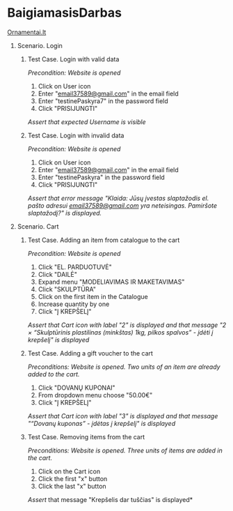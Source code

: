 ﻿# BaigiamasisDarbas

[Ornamentai.lt](https://ornamentai.lt/)

1. Scenario. Login

   1. Test Case. Login with valid data
   
      *Precondition: Website is opened*

      1. Click on User icon
      2. Enter "email37589@gmail.com" in the email field
      3. Enter "testinePaskyra7" in the password field
      4. Click "PRISIJUNGTI"
      
      *Assert that expected Username is visible*

   2. Test Case. Login with invalid data
       
      *Precondition: Website is opened*

      1. Click on User icon
      2. Enter "email37589@gmail.com" in the email field
      3. Enter "testinePaskyra" in the password field
      4. Click "PRISIJUNGTI"
      
      *Assert that error message "Klaida: Jūsų įvestas slaptažodis el. pašto adresui email37589@gmail.com yra neteisingas. Pamiršote slaptažodį?" is displayed.*

2. Scenario. Cart

   1. Test Case. Adding an item from catalogue to the cart
   
      *Precondition: Website is opened*

      1. Click "EL. PARDUOTUVĖ"
      2. Click "DAILĖ"
      3. Expand menu "MODELIAVIMAS IR MAKETAVIMAS"
      4. Click "SKULPTŪRA"
      5. Click on the first item in the Catalogue
      6. Increase quantity by one
      7. Click "Į KREPŠELĮ"
      
      *Assert that Cart icon with label "2" is displayed and that message "2 × “Skulptūrinis plastilinas (minkštas) 1kg, pilkos spalvos” - įdėti į krepšelį" is displayed*

   2. Test Case. Adding a gift voucher to the cart
   
      *Preconditions: Website is opened. Two units of an item are already added to the cart.*
      1. Click "DOVANŲ KUPONAI"
      2. From dropdown menu choose "50.00€"
      3. Click "Į KREPŠELĮ"
      
      *Assert that Cart icon with label "3" is displayed and that message "“Dovanų kuponas” - įdėtas į krepšelį" is displayed*
      
   3. Test Case. Removing items from the cart
   
      *Preconditions: Website is opened. Three units of items are added in the cart.*

      1. Click on the Cart icon
      2. Click the first "x" button
      3. Click the last "x" button
      
      *Assert* that message "Krepšelis dar tuščias" is displayed*



